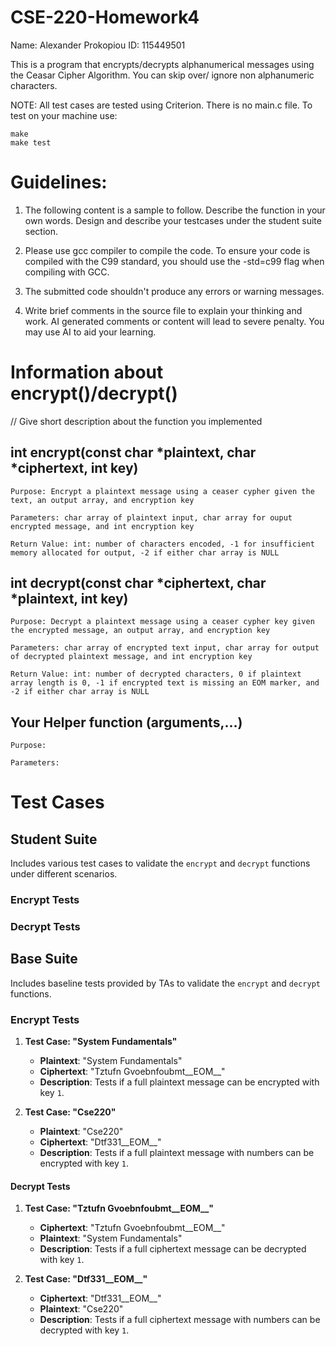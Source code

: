 # CSE-220-Homework4
Name: Alexander Prokopiou
ID: 115449501

This is a program that encrypts/decrypts alphanumerical messages using the Ceasar Cipher Algorithm. You can skip over/ ignore non alphanumeric characters.

NOTE: All test cases are tested using Criterion. There is no main.c file. To test on your machine use:

    make 
    make test

# Guidelines:

1. The following content is a sample to follow. Describe the function in your own words. Design and describe your testcases under the student suite section.

2. Please use gcc compiler to compile the code. To ensure your code is compiled with the C99 standard, you should use the -std=c99 flag when compiling with GCC.

3. The submitted code shouldn't produce any errors or warning messages.

4. Write brief comments in the source file to explain your thinking and work. AI generated comments or content will lead to severe penalty. You may use AI to aid your learning.

# Information about encrypt()/decrypt()

// Give short description about the function you implemented

## int encrypt(const char *plaintext, char *ciphertext, int key)

    Purpose: Encrypt a plaintext message using a ceaser cypher given the text, an output array, and encryption key

    Parameters: char array of plaintext input, char array for ouput encrypted message, and int encryption key

    Return Value: int: number of characters encoded, -1 for insufficient memory allocated for output, -2 if either char array is NULL 

## int decrypt(const char *ciphertext, char *plaintext, int key) 

    Purpose: Decrypt a plaintext message using a ceaser cypher key given the encrypted message, an output array, and encryption key
     
    Parameters: char array of encrypted text input, char array for output of decrypted plaintext message, and int encryption key
    
    Return Value: int: number of decrypted characters, 0 if plaintext array length is 0, -1 if encrypted text is missing an EOM marker, and -2 if either char array is NULL

 ## Your Helper function (arguments,...)

    Purpose:
  
    Parameters:

# Test Cases

## Student Suite

Includes various test cases to validate the `encrypt` and `decrypt` functions under different scenarios.

### Encrypt Tests
### Decrypt Tests


## Base Suite

Includes baseline tests provided by TAs to validate the `encrypt` and `decrypt` functions.

### Encrypt Tests

1. **Test Case: "System Fundamentals"**
   - **Plaintext**: "System Fundamentals"
   - **Ciphertext**: "Tztufn Gvoebnfoubmt__EOM__"
   - **Description**: Tests if a full plaintext message can be encrypted with key `1`.

2. **Test Case: "Cse220"**
   - **Plaintext**: "Cse220"
   - **Ciphertext**: "Dtf331__EOM__"
   - **Description**: Tests if a full plaintext message with numbers can be encrypted with key `1`.

#### Decrypt Tests

1. **Test Case: "Tztufn Gvoebnfoubmt__EOM__"**
   - **Ciphertext**: "Tztufn Gvoebnfoubmt__EOM__"
   - **Plaintext**: "System Fundamentals"
   - **Description**: Tests if a full ciphertext message can be decrypted with key `1`.

2. **Test Case: "Dtf331__EOM__"**
   - **Ciphertext**: "Dtf331__EOM__"
   - **Plaintext**: "Cse220"
   - **Description**: Tests if a full ciphertext message with numbers can be decrypted with key `1`.
